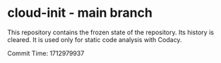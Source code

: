 # cloud-init - main branch

This repository contains the frozen state of the repository.
Its history is cleared. It is used only for static code
analysis with Codacy.

Commit Time: 1712979937